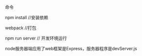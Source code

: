 命令

npm install
//安装依赖

webpack
//打包

npm run server
// 开发环境运行


node服务器端应用了web框架是Express，服务器程序是devServer.js
